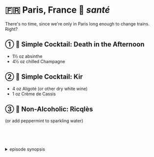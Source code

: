 🇫🇷 Paris, France 🥂 _santé_
===========================

There's no time, since we're only in Paris long enough to change trains. Right?

① 🍷 Simple Cocktail: Death in the Afternoon
----------------------------------------------

- 1½ oz absinthe
- 4½ oz chilled Champagne

② 🍷 Simple Cocktail: Kir
--------------------------

- 4 oz Aligoté (or other dry white wine)
- 1 oz Crème de Cassis

③ 🍷 Non-Alcoholic: Ricqlès
----------------------------

(or add peppermint to sparkling water)

<style>details {margin-top:2cm} details>p {margin:0 1ex;font-size:36pt}</style>

<details><summary>episode synopsis</summary><p>🇬🇧💷🇫🇷🔫🎈</p></details>
